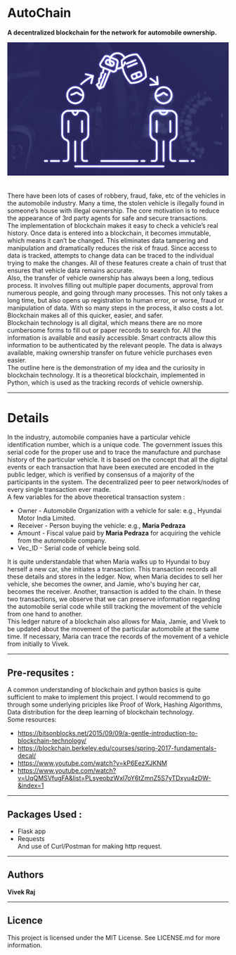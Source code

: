 # AutoChain
**A decentralized blockchain for the network for automobile ownership.**
<div align="center">
    <img src='image.png' />
    <br />
    <br />
</div>
</br>
There have been lots of cases of robbery, fraud, fake, etc of the vehicles in the automobile industry. Many a time, the stolen vehicle is illegally found in someone’s house with illegal ownership. The core motivation is to reduce the appearance of 3rd party agents for safe and secure transactions.</br>
The implementation of blockchain makes it easy to check a vehicle’s real history. Once data is entered into a blockchain, it becomes immutable, which means it can’t be changed. This eliminates data tampering and manipulation and dramatically reduces the risk of fraud. Since access to data is tracked, attempts to change data can be traced to the individual trying to make the changes. All of these features create a chain of trust that ensures that vehicle data remains accurate.</br>
Also, the transfer of vehicle ownership has always been a long, tedious process. It involves filling out multiple paper documents, approval from numerous people, and going through many processes. This not only takes a long time, but also opens up registration to human error, or worse, fraud or manipulation of data. With so many steps in the process, it also costs a lot. Blockchain makes all of this quicker, easier, and safer.</br>
Blockchain technology is all digital, which means there are no more cumbersome forms to fill out or paper records to search for. All the information is available and easily accessible. Smart contracts allow this information to be authenticated by the relevant people. The data is always available, making ownership transfer on future vehicle purchases even easier.</br>
The outline here is the demonstration of my idea and the curiosity in blockchain technology. It is a theoretical blockchain, implemented in Python, which is used as the tracking records of vehicle ownership.

---

# Details

In the industry, automobile companies have a particular vehicle identification number, which is a unique code. The government issues this serial code for the proper use and to trace the manufacture and purchase history of the particular vehicle. It is based on the concept that all the digital events or each transaction that have been executed are encoded in the public ledger, which is verified by consensus of a majority of the participants in the system. The decentralized peer ­to­ peer network/nodes of every single transaction ever made. </br>
 A few variables for the above theoretical transaction system :
 
 - Owner - Automobile Organization with a vehicle for sale: e.g., Hyundai Motor India Limited.
 - Receiver - Person buying the vehicle: e.g., **Maria Pedraza**
 - Amount - Fiscal value paid by **Maria Pedraza** for acquiring the vehicle from the automobile company.
 - Vec_ID - Serial code of vehicle being sold.
 
 
It is quite understandable that when Maria walks up to Hyundai to buy herself a new car, she initiates a transaction. This transaction records all these details and stores in the ledger. Now, when Maria decides to sell her vehicle, she becomes the owner, and Jamie, who's buying her car, becomes the receiver. Another, transaction is added to the chain. In these two transactions, we observe that we can preserve information regarding the automobile serial code while still tracking the movement of the vehicle from one hand to another.<br/>
This ledger nature of a blockchain also allows for Maia, Jamie, and Vivek to be updated about the movement of the particular automobile at the same time. If necessary, Maria can trace the records of the movement of a vehicle from initially to Vivek.

---

## Pre-requsites : 

A common understanding of blockchain and python basics is quite sufficient  to make to implement this project. I would recommend to go through some underlying priciples like Proof of Work, Hashing Algorithms, Data distribution for the deep learning of blockchain technology.<br/>
Some resources:

- https://bitsonblocks.net/2015/09/09/a-gentle-introduction-to-blockchain-technology/
- https://blockchain.berkeley.edu/courses/spring-2017-fundamentals-decal/
- https://www.youtube.com/watch?v=kP6EezXJKNM
- https://www.youtube.com/watch?v=UqQMSVfugFA&list=PLsyeobzWxl7oY6tZmnZ5S7yTDxyu4zDW-&index=1

---

## Packages Used :
- Flask app
- Requests <br/>
And use of Curl/Postman for making http request.

---

## Authors

**Vivek Raj**

---

## Licence

This project is licensed under the MIT License. See LICENSE.md for more information.
